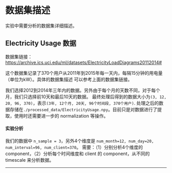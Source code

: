 # 数据集描述

实验中需要分析的数据集详细描述。

## Electricity Usage 数据

数据集链接：https://archive.ics.uci.edu/ml/datasets/ElectricityLoadDiagrams20112014#

这个数据集记录了370个用户从2011年到2015年每一天内，每隔15分钟的用电量（单位为kW）。具体的数据集描述
可以参考上面的数据集链接。

我们选择2012到2014年三年内的数据。另外由于每个月的天数不同，对于每个月，我们只选择前10天和最后10天的数据。
最终处理后得到的数据大小为```(3, 12, 20, 96, 370)```，表示```(3年, 12个月, 20天, 96个时间段, 370个用户)```.
处理之后的数据存储在```./processed_data/ElectricityUsage.npy```。目前只是对数据进行了提取，使用时还需要进一步的 normalization
等操作。

#### 实验分析

 我们的数据中 ```n_sample = 3```，另外4个维度是 ```num_month=12, num_day=20, num_interval=96, num_client=370```。
需要：（1）分别分析4个维度的 component，（2）分析每个时间维度和 client 的 component，从不同的 timescale 来分析数据。


---------

